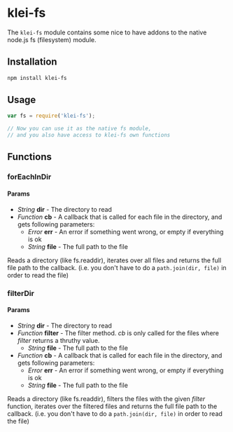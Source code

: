 # klei-fs

The `klei-fs` module contains some nice to have addons to the native node.js fs (filesystem) module.

## Installation

```bash
npm install klei-fs
```

## Usage

```javascript
var fs = require('klei-fs');

// Now you can use it as the native fs module,
// and you also have access to klei-fs own functions
```

## Functions

### forEachInDir

#### Params

 * *String* **dir** - The directory to read
 * *Function* **cb** - A callback that is called for each file in the directory, and gets following parameters:
    * *Error* **err** - An error if something went wrong, or empty if everything is ok
    * *String* **file** - The full path to the file

Reads a directory (like fs.readdir), iterates over all files and returns the full file path to the callback. (i.e. you don't have to do a `path.join(dir, file)` in order to read the file)

### filterDir

#### Params

 * *String* **dir** - The directory to read
 * *Function* **filter** - The filter method. *cb* is only called for the files where *filter* returns a thruthy value.
    * *String* **file** - The full path to the file
 * *Function* **cb** - A callback that is called for each file in the directory, and gets following parameters:
    * *Error* **err** - An error if something went wrong, or empty if everything is ok
    * *String* **file** - The full path to the file

Reads a directory (like fs.readdir), filters the files with the given *filter* function, iterates over the filtered files and returns the full file path to the callback. (i.e. you don't have to do a `path.join(dir, file)` in order to read the file)
